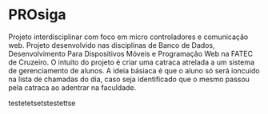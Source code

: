 # PROsiga
Projeto interdisciplinar com foco em micro controladores e comunicação web.
Projeto desenvolvido nas disciplinas de Banco de Dados, Desenvolvimento Para Dispositivos Móveis e Programação Web na FATEC de Cruzeiro.
O intuito do projeto é criar uma catraca atrelada a um sistema de gerenciamento de alunos. 
A ideia básiaca é que o aluno só será ioncuído na lista de chamadas do dia, caso seja identificado que o mesmo passou pela catraca ao adentrar na faculdade.


testetetsetstestettse